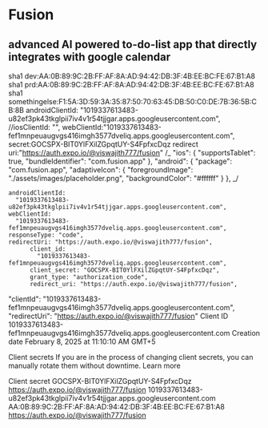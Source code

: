 # Fusion

## advanced AI powered to-do-list app that directly integrates with google calendar

sha1 dev:AA:0B:89:9C:2B:FF:AF:8A:AD:94:42:DB:3F:4B:EE:BC:FE:67:B1:A8
sha1 prd:AA:0B:89:9C:2B:FF:AF:8A:AD:94:42:DB:3F:4B:EE:BC:FE:67:B1:A8
sha1 somethingelse:F1:5A:3D:59:3A:35:87:50:70:63:45:DB:50:C0:DE:7B:36:5B:CB:8B
androidClientId: "1019337613483-u82ef3pk43tkglpii7iv4v1r54tjjgar.apps.googleusercontent.com",
//iosClientId: "",
webClientId:"1019337613483-fef1mnpeuaugvgs416imgh3577dveliq.apps.googleusercontent.com",
secret: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
redirect uri:"https://auth.expo.io/@viswajith777/fusion"
/_
"ios": {
"supportsTablet": true,
"bundleIdentifier": "com.fusion.app"
},
"android": {
"package": "com.fusion.app",
"adaptiveIcon": {
"foregroundImage": "./assets/images/placeholder.png",
"backgroundColor": "#ffffff"
}
}, _/

    androidClientId:
      "1019337613483-u82ef3pk43tkglpii7iv4v1r54tjjgar.apps.googleusercontent.com",
    webClientId:
      "1019337613483-fef1mnpeuaugvgs416imgh3577dveliq.apps.googleusercontent.com",
    responseType: "code",
    redirectUri: "https://auth.expo.io/@viswajith777/fusion",
          client_id:
            "1019337613483-fef1mnpeuaugvgs416imgh3577dveliq.apps.googleusercontent.com",
          client_secret: "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",
          grant_type: "authorization_code",
          redirect_uri: "https://auth.expo.io/@viswajith777/fusion",

"clientId": "1019337613483-fef1mnpeuaugvgs416imgh3577dveliq.apps.googleusercontent.com",
"redirectUri": "https://auth.expo.io/@viswajith777/fusion"
Client ID
1019337613483-fef1mnpeuaugvgs416imgh3577dveliq.apps.googleusercontent.com
Creation date
February 8, 2025 at 11:10:10 AM GMT+5

Client secrets
If you are in the process of changing client secrets, you can manually rotate them without downtime. Learn more

Client secret
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
https://auth.expo.io/@viswajith777/fusion
1019337613483-u82ef3pk43tkglpii7iv4v1r54tjjgar.apps.googleusercontent.com
AA:0B:89:9C:2B:FF:AF:8A:AD:94:42:DB:3F:4B:EE:BC:FE:67:B1:A8
https://auth.expo.io/@viswajith777/fusion
